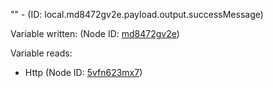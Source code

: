 "" - (ID: local.md8472gv2e.payload.output.successMessage)

Variable written:
 (Node ID: [md8472gv2e](../nodes/md8472gv2e.md))

Variable reads:
* Http (Node ID: [5vfn623mx7](../nodes/5vfn623mx7.md))
